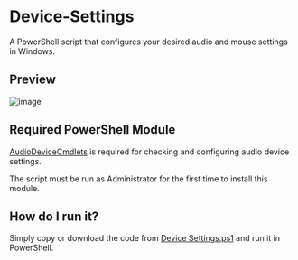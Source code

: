 # Device-Settings
A PowerShell script that configures your desired audio and mouse settings in Windows.

## Preview
![image](https://i.imgur.com/4D7GuCn.png)

## Required PowerShell Module
[AudioDeviceCmdlets](https://github.com/frgnca/AudioDeviceCmdlets) is required for checking and configuring audio device settings.

The script must be run as Administrator for the first time to install this module.

## How do I run it?
Simply copy or download the code from [Device Settings.ps1](https://github.com/stuartgrubb/Device-Settings/blob/main/Device%20Settings.ps1) and run it in PowerShell.
